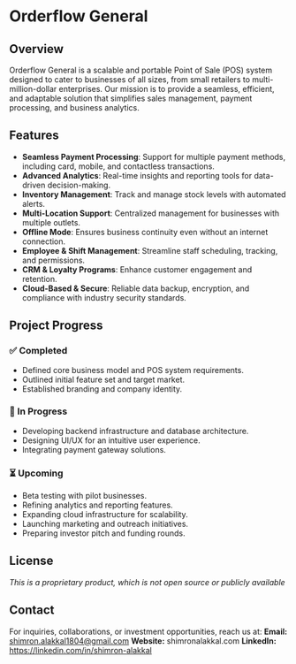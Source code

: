 # Orderflow General

## Overview
Orderflow General is a scalable and portable Point of Sale (POS) system designed to cater to businesses of all sizes, from small retailers to multi-million-dollar enterprises. Our mission is to provide a seamless, efficient, and adaptable solution that simplifies sales management, payment processing, and business analytics.

## Features
- **Seamless Payment Processing**: Support for multiple payment methods, including card, mobile, and contactless transactions.
- **Advanced Analytics**: Real-time insights and reporting tools for data-driven decision-making.
- **Inventory Management**: Track and manage stock levels with automated alerts.
- **Multi-Location Support**: Centralized management for businesses with multiple outlets.
- **Offline Mode**: Ensures business continuity even without an internet connection.
- **Employee & Shift Management**: Streamline staff scheduling, tracking, and permissions.
- **CRM & Loyalty Programs**: Enhance customer engagement and retention.
- **Cloud-Based & Secure**: Reliable data backup, encryption, and compliance with industry security standards.

## Project Progress
### ✅ Completed
- Defined core business model and POS system requirements.
- Outlined initial feature set and target market.
- Established branding and company identity.

### 🚧 In Progress
- Developing backend infrastructure and database architecture.
- Designing UI/UX for an intuitive user experience.
- Integrating payment gateway solutions.

### ⏳ Upcoming
- Beta testing with pilot businesses.
- Refining analytics and reporting features.
- Expanding cloud infrastructure for scalability.
- Launching marketing and outreach initiatives.
- Preparing investor pitch and funding rounds.

## License
*This is a proprietary product, which is not open source or publicly available*

## Contact
For inquiries, collaborations, or investment opportunities, reach us at:
**Email:** shimron.alakkal1804@gmail.com
**Website:** shimronalakkal.com
**LinkedIn:** https://linkedin.com/in/shimron-alakkal


